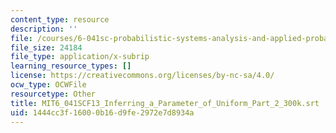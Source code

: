 ```yaml
---
content_type: resource
description: ''
file: /courses/6-041sc-probabilistic-systems-analysis-and-applied-probability-fall-2013/1444cc3f16000b16d9fe2972e7d8934a_MIT6_041SCF13_Inferring_a_Parameter_of_Uniform_Part_2_300k.srt
file_size: 24184
file_type: application/x-subrip
learning_resource_types: []
license: https://creativecommons.org/licenses/by-nc-sa/4.0/
ocw_type: OCWFile
resourcetype: Other
title: MIT6_041SCF13_Inferring_a_Parameter_of_Uniform_Part_2_300k.srt
uid: 1444cc3f-1600-0b16-d9fe-2972e7d8934a
---
```

